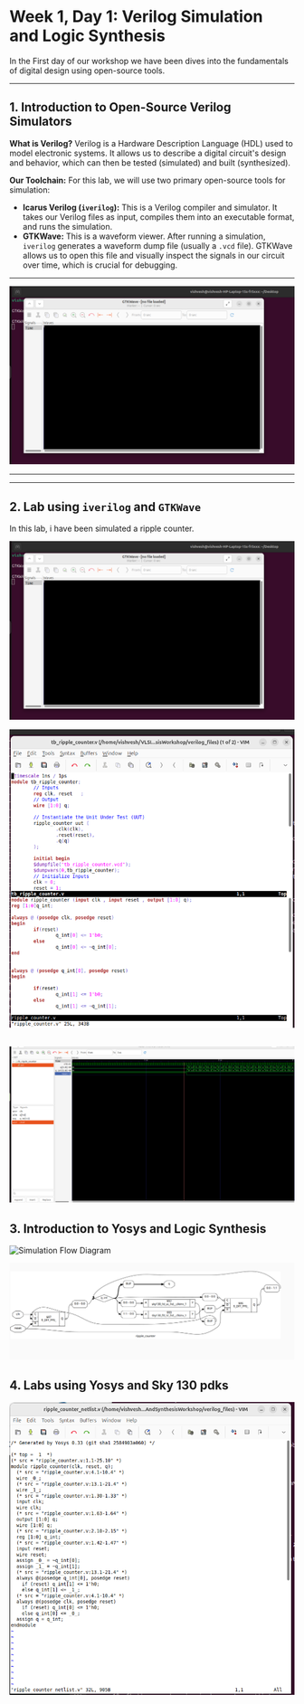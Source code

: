 # Week 1, Day 1: Verilog Simulation and Logic Synthesis

In the First day of our workshop we have been dives into the fundamentals of digital design using open-source tools.

---

## 1. Introduction to Open-Source Verilog Simulators

**What is Verilog?**
Verilog is a Hardware Description Language (HDL) used to model electronic systems. It allows us to describe a digital circuit's design and behavior, which can then be tested (simulated) and built (synthesized).

**Our Toolchain:**
For this lab, we will use two primary open-source tools for simulation:
* **Icarus Verilog (`iverilog`):** This is a Verilog compiler and simulator. It takes our Verilog files as input, compiles them into an executable format, and runs the simulation.
* **GTKWave:** This is a waveform viewer. After running a simulation, `iverilog` generates a waveform dump file (usually a `.vcd` file). GTKWave allows us to open this file and visually inspect the signals in our circuit over time, which is crucial for debugging.

***

![Simulation Flow Diagram](screenshots/day101.png)
***

---

## 2. Lab using `iverilog` and `GTKWave`

In this lab, i  have been simulated a ripple counter.

![Simulation Flow Diagram](screenshots/day101.png)

![Simulation Flow Diagram](screenshots/day104.png)

![Simulation Flow Diagram](screenshots/day103.png)
---
## 3. Introduction to Yosys and Logic Synthesis

![Simulation Flow Diagram](screenshots/day105.png)

![Simulation Flow Diagram](screenshots/day107.png)

## 4. Labs using Yosys and Sky 130 pdks

![Simulation Flow Diagram](screenshots/day108.png)
